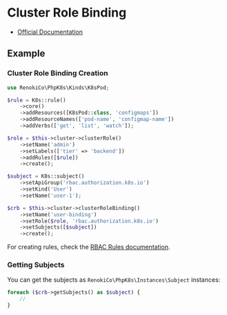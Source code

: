 # Cluster Role Binding

- [Official Documentation](https://kubernetes.io/docs/reference/access-authn-authz/rbac/)

## Example

### Cluster Role Binding Creation

```php
use RenokiCo\PhpK8s\Kinds\K8sPod;

$rule = K8s::rule()
    ->core()
    ->addResources([K8sPod::class, 'configmaps'])
    ->addResourceNames(['pod-name', 'configmap-name'])
    ->addVerbs(['get', 'list', 'watch']);

$role = $this->cluster->clusterRole()
    ->setName('admin')
    ->setLabels(['tier' => 'backend'])
    ->addRules([$rule])
    ->create();

$subject = K8s::subject()
    ->setApiGroup('rbac.authorization.k8s.io')
    ->setKind('User')
    ->setName('user-1');

$crb = $this->cluster->clusterRoleBinding()
    ->setName('user-binding')
    ->setRole($role, 'rbac.authorization.k8s.io')
    ->setSubjects([$subject])
    ->create();
```

For creating rules, check the [RBAC Rules documentation](../instances/Rules.md).

### Getting Subjects

You can get the subjects as `RenokiCo\PhpK8s\Instances\Subject` instances:

```php
foreach ($crb->getSubjects() as $subject) {
    //
}
```
